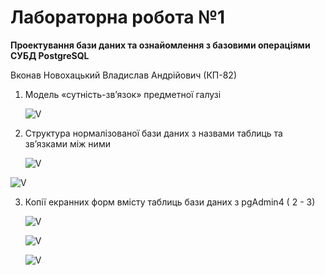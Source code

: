 # Лабораторна робота №1

**Проектування бази даних та ознайомлення з базовими операціями СУБД PostgreSQL**

Вконав Новохацький Владислав Андрійович (КП-82)

1. Модель «сутність-зв’язок» предметної галузі

   ![V](https://piccy.info/view3/14003442/1759df91a45ce21412e24afd7d3cfc8b/)
   
2. Структура нормалізованої бази даних з назвами таблиць та зв’язками між ними

   ![V](https://piccy.info/view3/14003483/b0ef897c0a390bb3a92fed87ea4c9dc6/)
       
![V](https://piccy.info/view3/14003520/5a1f668d0037bcb2b8bad842ad4651d0/)
   
3. Копії екранних форм вмісту таблиць бази даних з pgAdmin4 ( 2 - 3)

      ![V](https://piccy.info/code2/14003498/e6a4b2a896455be472b6bcd3851c2f1d/)

      ![V](https://piccy.info/code2/14003501/28bbc192c305b62537b313c58cd94da5/)
      
      ![V](https://piccy.info/code2/14003502/be0ceae23f5442c7ac55774c68021d08/)
